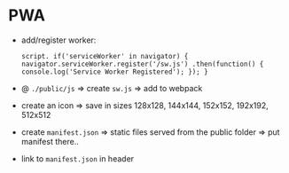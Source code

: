 # PWA

- add/register worker:

  ` script.
  if('serviceWorker' in navigator) {
  navigator.serviceWorker.register('/sw.js')
  .then(function() {
  console.log('Service Worker Registered');
  });
  }
`

- @ `./public/js` => create `sw.js` => add to webpack

- create an icon => save in sizes 128x128, 144x144, 152x152, 192x192, 512x512



- create `manifest.json` => static files served from the public folder => put manifest there..

- link to `manifest.json` in header
